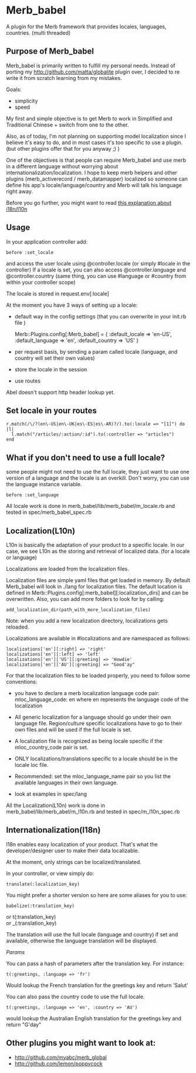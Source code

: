Merb_babel
=========

A plugin for the Merb framework that provides locales, languages, countries. (multi threaded)


Purpose of Merb_babel
---------------------

Merb_babel is primarily written to fulfill my personal needs. Instead of porting my http://github.com/matta/globalite plugin over, I decided to re write it from scratch learning from my mistakes.

Goals:

* simplicity
* speed

My first and simple objective is to get Merb to work in Simplified and Traditional Chinese + switch from one to the other.

Also, as of today, I'm not planning on supporting model localization since I believe it's easy to do, and in most cases it's too specific to use a plugin. (but other plugins offer that for you anyway ;) )

One of the objectives is that people can require Merb_babel and use merb in a different language without worrying about internationalization/localization. I hope to keep merb helpers and other plugins (merb_activerecord / merb_datamapper) localized so someone can define his app's locale/language/country and Merb will talk his language right away.

Before you go further, you might want to read [this explanation about i18n/l10n](http://www.w3.org/International/questions/qa-i18n)

Usage
------

In your application controller add:

    before :set_locale
    

and access the user locale using  @controller.locale (or simply #locale in the controller)
If a locale is set, you can also access @controller.language and @controller.country (same thing, you can use #language or #country from within your controller scope)

The locale is stored in request.env[:locale]

At the moment you have 3 ways of setting up a locale:

* default way in the config settings (that you can overwrite in your init.rb file )

    Merb::Plugins.config[:Merb_babel] = {
      :default_locale => 'en-US',
      :default_language => 'en',
      :default_country => 'US'
    }
    
* per request basis, by sending a param called locale (language, and country will set their own values)
* store the locale in the session
* use routes

Abel doesn't support http header lookup yet.

Set locale in your routes
--------------------------

    r.match(/\/?(en\-US|en\-UK|es\-ES|es\-AR)?/).to(:locale => "[1]") do |l|
      l.match("/articles/:action/:id").to(:controller => "articles")
    end
    
What if you don't need to use a full locale?
--------------------------------------------

some people might not need to use the full locale, they just want to use one version of a language and the locale is an overkill. Don't worry, you can use the language instance variable.

    before :set_language
    
    
All locale work is done in merb_babel/lib/merb_babel/m_locale.rb and tested in spec/merb_babel_spec.rb

Localization(L10n)
------------------

L10n is basically the adaptation of your product to a specific locale. In our case, we see L10n as the storing and retrieval of localized data. (for a locale or language)

Localizations are loaded from the localization files.

Localization files are simple yaml files that get loaded in memory. By default Merb_babel will look in ./lang for localization files. The default location is defined in Merb::Plugins.config[:merb_babel][:localization_dirs] and can be overwritten. Also, you can add more folders to look for by calling:

    add_localization_dir(path_with_more_localization_files)
    
Note: when you add a new localization directory, localizations gets reloaded.

Localizations are available in #localizations and are namespaced as follows:

    localizations['en'][:right] => 'right'
    localizations['en'][:left] => 'left'
    localizations['en']['US'][:greeting] => 'Howdie'
    localizations['en']['AU'][:greeting] => "Good'ay"
    
For that the localization files to be loaded properly, you need to follow some conventions:

* you have to declare a merb localization language code pair: 
    mloc_language_code: en
where en represents the language code of the localization

* All generic localization for a language should go under their own language file. Region/culture specific localizations have to go to their own files and will be used if the full locale is set.

* A localization file is recognized as being locale specific if the mloc_country_code pair is set.

* ONLY localizations/translations specific to a locale should be in the locale loc file.

* Recommended: set the mloc_language_name pair so you list the available languages in their own language.

* look at examples in spec/lang

All the Localization(L10n) work is done in merb_babel/lib/merb_abel/m_l10n.rb and tested in spec/m_l10n_spec.rb


Internationalization(I18n)
--------------------------

I18n enables easy localization of your product. That's what the developer/designer user to make their data localizable.

At the moment, only strings can be localized/translated.

In your controller, or view simply do:

    translate(:localization_key)

You might prefer a shorter version so here are some aliases for you to use:

    babelize(:translation_key)
or
    t(:translation_key)  
or
    _(:translation_key)
    
The translation will use the full locale (language and country) if set and available, otherwise the language translation will be displayed.

*Params*

You can pass a hash of parameters after the translation key. For instance:

    t(:greetings, :language => 'fr')

Would lookup the French translation for the greetings key and return 'Salut'

You can also pass the country code to use the full locale.

    t(:greetings, :language => 'en', :country => 'AU')
    
would lookup the Australian English translation for the greetings key and return "G'day"



Other plugins you might want to look at:
----------------------------------------

* http://github.com/myabc/merb_global
* http://github.com/lemon/poppycock